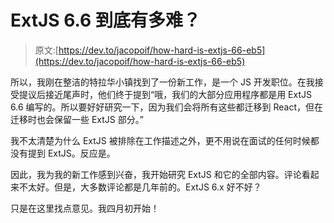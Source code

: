 # ExtJS 6.6 到底有多难？

> 原文:[https://dev.to/jacopoif/how-hard-is-extjs-66-eb5](https://dev.to/jacopoif/how-hard-is-extjs-66-eb5)

所以，我刚在整洁的特拉华小镇找到了一份新工作，是一个 JS 开发职位。在我接受提议后接近尾声时，他们终于提到“哦，我们的大部分应用程序都是用 ExtJS 6.6 编写的。所以要好好研究一下，因为我们会将所有这些都迁移到 React，但在迁移时也会保留一些 ExtJS 部分。”

我不太清楚为什么 ExtJS 被排除在工作描述之外，更不用说在面试的任何时候都没有提到 ExtJS。反应是。

因此，我为我的新工作感到兴奋，我开始研究 ExtJS 和它的全部内容。评论看起来不太好。但是，大多数评论都是几年前的。ExtJS 6.x 好不好？

只是在这里找点意见。我四月初开始！